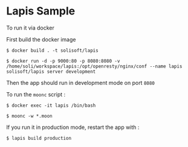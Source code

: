 # Lapis Sample

To run it via docker

First build the docker image

`$ docker build . -t solisoft/lapis`

`$ docker run -d -p 9000:80 -p 8080:8080 -v /home/soli/workspace/lapis:/opt/openresty/nginx/conf --name lapis   solisoft/lapis server development`

Then the app should run in development mode on port `8080`

To run the `moonc` script :

`$ docker exec -it lapis /bin/bash`

`$ moonc -w *.moon`

If you run it in production mode, restart the app with :

`$ lapis build production`
